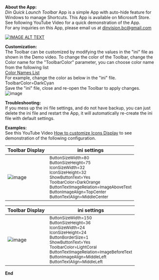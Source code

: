 <b> About the App: </b>  
*Din Quick Launch Toolbar* App is a simple App with auto-hide feature for Windows to manage Shortcuts. This App is available on Microsoft Store. See following YouTube Video for a quick demonstration of the App.   
For any inquiries on this App, please email us at dinvision.bc@gmail.com

[![IMAGE ALT TEXT](http://img.youtube.com/vi/ioM-3ewWOJ0/0.jpg)](http://www.youtube.com/watch?v=ioM-3ewWOJ0 "Quick Launch Toolbar Demo")


<b>Customization:</B>  
The Toolbar can be customized by modifying the values in the "ini" file as shown in the Demo video. To change the color of the Toolbar, change the Color name for the "ToolbarColor" parameter, you can choose color name from the following list  
[Color Names List](https://learn.microsoft.com/en-us/dotnet/media/art-color-table.png?view=windowsdesktop-8.0)  
For example, change the color as below in the "ini" file.  
ToolbarColor=DarkCyan  
Save the "ini" file, close and re-open the Toolbar to apply changes.  
![image](https://github.com/user-attachments/assets/26e5b37c-217b-4554-af4b-d9729ea4adf1)

<b>Troubleshooting:</B>  
If you mess up the ini file settings, and do not have backup, you can just delete the ini file and restart the App, it will automatically re-create the ini file with default settings.

<b>Examples:</B>  
See this YouTube Video [How to customize Icons Display](https://www.youtube.com/watch?v=RTC05oaLqeM) to see demonstration of the following configuration.


| Toolbar Display                                                                                             | ini settings                                                                                                                                                                                      |
|---------------------------------------------------------------------------------------------------|-------------------------------------------------------------------------------------------------------------------------------------------------------------------------------------------------------------|
| ![image](https://github.com/user-attachments/assets/eb5546e6-4391-492d-930a-b170ea9e3d0b)          | <sub>ButtonSizeWidth=80<br>ButtonSizeHeight=75<br>IconSizeWidth=32<br>IconSizeHeight=32<br>ShowButtonText=Yes<br>ToolbarColor=DarkOrange<br>ButtonTextImageRelation=ImageAboveText<br>ButtonImageAlign=TopCenter<br>ButtonTextAlign=MiddleCenter</sub> |





| Toolbar Display                                                                                             | ini settings                                                                                                                                                                                      |
|---------------------------------------------------------------------------------------------------|-------------------------------------------------------------------------------------------------------------------------------------------------------------------------------------------------------------|
| ![image](https://github.com/user-attachments/assets/7b2a94d5-6a29-4983-a95d-b8ac72878167)         | <sub>ButtonSizeWidth=150<br>ButtonSizeHeight=36<br>IconSizeWidth=24<br>IconSizeHeight=24<br>ButtonBorderSize=1<br>ShowButtonText=Yes<br>ToolbarColor=LightCoral<br>ButtonTextImageRelation=ImageBeforeText<br>ButtonImageAlign=MiddleLeft<br>ButtonTextAlign=MiddleLeft</sub> |

<B> End </B>



